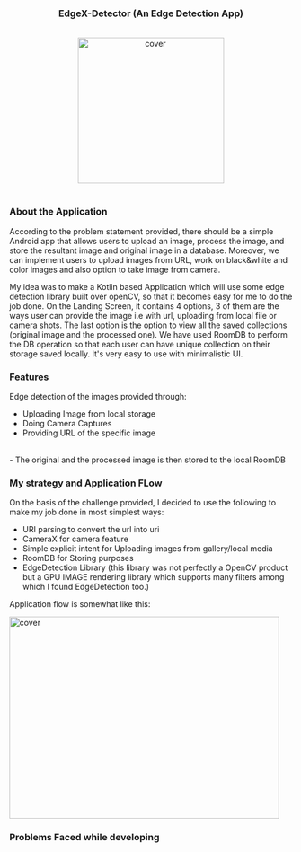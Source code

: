 <div align="center">
<h3>EdgeX-Detector (An Edge Detection App)</h1>
</div>
<br>
<div align="center">
<img width="260px" height = "260px" src="https://user-images.githubusercontent.com/89024718/185718985-13b61ab3-0715-445f-b093-c4f285fb44ea.png" alt="cover" />
</div>
<br>

### About the Application

According to the problem statement provided, there should be a  simple Android app that allows users to upload an image, process the image, and store the
resultant image and original image in a database. Moreover, we can implement users to upload images from URL, work on black&white and color images and also option to take image from camera.

My idea was to make a Kotlin based Application which will use some edge detection library built over openCV, so that it becomes easy for me to do the job done. On the Landing Screen, it contains 4 options, 3 of them are the ways user can provide the image i.e with url, uploading from local file or camera shots.
The last option is the option to view all the saved collections (original image and the processed one). We have used RoomDB to perform the DB operation so that each user can have unique collection on their storage saved locally.
It's very easy to use with minimalistic UI.

### Features 

Edge detection of the images provided through:

- Uploading Image from local storage
- Doing Camera Captures
- Providing URL of the specific image
<br>
- The original and the processed image is then stored to the local RoomDB

### My strategy and Application FLow

On the basis of the challenge provided, I decided to use the following to make my job done in most simplest ways: 

- URI parsing to convert the url into uri
- CameraX for camera feature
- Simple explicit intent for Uploading images from gallery/local media
- RoomDB for Storing purposes
- EdgeDetection Library (this library was not perfectly a OpenCV product but a GPU IMAGE rendering library which supports many filters among which I found EdgeDetection too.)

Application flow is somewhat like this: 

<img width="480px" height = "360px" src="https://user-images.githubusercontent.com/89024718/185720499-da6f9a33-6509-4c2b-8945-a738e0f9a1e3.png" alt="cover" />

### Problems Faced while developing



